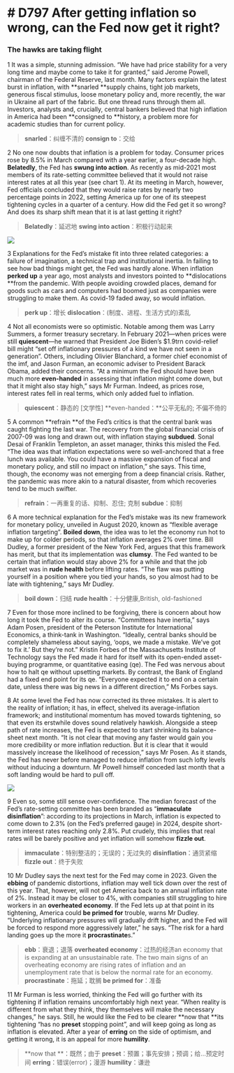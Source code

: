 # # D797 After getting inflation so wrong, can the Fed now get it right?
### **The hawks are taking flight**
1 It was a simple, stunning admission. “We have had price stability for a very long time and maybe come to take it for granted,” said Jerome Powell, chairman of the Federal Reserve, last month. Many factors explain the latest burst in inflation, with **snarled **supply chains, tight job markets, generous fiscal stimulus, loose monetary policy and, more recently, the war in Ukraine all part of the fabric. But one thread runs through them all. Investors, analysts and, crucially, central bankers believed that high inflation in America had been **consigned to **history, a problem more for academic studies than for current policy.

> **snarled**：纠缠不清的
> **consign to**：交给

2 No one now doubts that inflation is a problem for today. Consumer prices rose by 8.5% in March compared with a year earlier, a four-decade high. **Belatedly**, the Fed has **swung into action**. As recently as mid-2021 most members of its rate-setting committee believed that it would not raise interest rates at all this year (see chart 1). At its meeting in March, however, Fed officials concluded that they would raise rates by nearly two percentage points in 2022, setting America up for one of its steepest tightening cycles in a quarter of a century. How did the Fed get it so wrong? And does its sharp shift mean that it is at last getting it right?

> **Belatedly**：延迟地
> **swing into action**：积极行动起来

![](./archive/img/boxcnpyYaphYZ3D6kkBqfYdwGzh.png)

3 Explanations for the Fed’s mistake fit into three related categories: a failure of imagination, a technical trap and institutional inertia. In failing to see how bad things might get, the Fed was hardly alone. When inflation **perked up** a year ago, most analysts and investors pointed to **dislocations **from the pandemic. With people avoiding crowded places, demand for goods such as cars and computers had boomed just as companies were struggling to make them. As covid-19 faded away, so would inflation.

> **perk up**：增长
> **dislocation**：(制度、进程、生活方式的)紊乱

4 Not all economists were so optimistic. Notable among them was Larry Summers, a former treasury secretary. In February 2021—when prices were still **quiescent**—he warned that President Joe Biden’s $1.9trn covid-relief bill might “set off inflationary pressures of a kind we have not seen in a generation”. Others, including Olivier Blanchard, a former chief economist of the imf, and Jason Furman, an economic adviser to President Barack Obama, added their concerns. “At a minimum the Fed should have been much more **even-handed** in assessing that inflation might come down, but that it might also stay high,” says Mr Furman. Indeed, as prices rose, interest rates fell in real terms, which only added fuel to inflation.

> **quiescent**：静态的 [文学性]
> **even-handed：**公平无私的; 不偏不倚的

5 A common **refrain **of the Fed’s critics is that the central bank was caught fighting the last war. The recovery from the global financial crisis of 2007-09 was long and drawn out, with inflation staying **subdued**. Sonal Desai of Franklin Templeton, an asset manager, thinks this misled the Fed. “The idea was that inflation expectations were so well-anchored that a free lunch was available. You could have a massive expansion of fiscal and monetary policy, and still no impact on inflation,” she says. This time, though, the economy was not emerging from a deep financial crisis. Rather, the pandemic was more akin to a natural disaster, from which recoveries tend to be much swifter.

> **refrain**：一再重复的话、抑制、忍住; 克制
> **subdue**：抑制

6 A more technical explanation for the Fed’s mistake was its new framework for monetary policy, unveiled in August 2020, known as “flexible average inflation targeting”. **Boiled down**, the idea was to let the economy run hot to make up for colder periods, so that inflation averages 2% over time. Bill Dudley, a former president of the New York Fed, argues that this framework has merit, but that its implementation was **clumsy**. The Fed wanted to be certain that inflation would stay above 2% for a while and that the job market was in **rude health** before lifting rates. “The flaw was putting yourself in a position where you tied your hands, so you almost had to be late with tightening,” says Mr Dudley.

> **boil down**：归结
> **rude health**：十分健康,British, old-fashioned

7 Even for those more inclined to be forgiving, there is concern about how long it took the Fed to alter its course. “Committees have inertia,” says Adam Posen, president of the Peterson Institute for International Economics, a think-tank in Washington. “Ideally, central banks should be completely shameless about saying, ‘oops, we made a mistake. We’ve got to fix it.’ But they’re not.” Kristin Forbes of the Massachusetts Institute of Technology says the Fed made it hard for itself with its open-ended asset-buying programme, or quantitative easing (qe). The Fed was nervous about how to halt qe without upsetting markets. By contrast, the Bank of England had a fixed end point for its qe. “Everyone expected it to end on a certain date, unless there was big news in a different direction,” Ms Forbes says.

8 At some level the Fed has now corrected its three mistakes. It is alert to the reality of inflation; it has, in effect, shelved its average-inflation framework; and institutional momentum has moved towards tightening, so that even its erstwhile doves sound relatively hawkish. Alongside a steep path of rate increases, the Fed is expected to start shrinking its balance-sheet next month. “It is not clear that moving any faster would gain you more credibility or more inflation reduction. But it is clear that it would massively increase the likelihood of recession,” says Mr Posen. As it stands, the Fed has never before managed to reduce inflation from such lofty levels without inducing a downturn. Mr Powell himself conceded last month that a soft landing would be hard to pull off.

![](./archive/img/boxcnqBVNHQNGnEhjm0uFLKopUf.png)

9 Even so, some still sense over-confidence. The median forecast of the Fed’s rate-setting committee has been branded as “**immaculate disinflation**”: according to its projections in March, inflation is expected to come down to 2.3% (on the Fed’s preferred gauge) in 2024, despite short-term interest rates reaching only 2.8%. Put crudely, this implies that real rates will be barely positive and yet inflation will somehow **fizzle out**.

> **immaculate**：特别整洁的；无误的；无过失的
> **disinflation**：通货紧缩
> **fizzle out**：终于失败

10 Mr Dudley says the next test for the Fed may come in 2023. Given the **ebbing** of pandemic distortions, inflation may well tick down over the rest of this year. That, however, will not get America back to an annual inflation rate of 2%. Instead it may be closer to 4%, with companies still struggling to hire workers in an **overheated economy**. If the Fed lets up at that point in its tightening, America could **be primed for** trouble, warns Mr Dudley. “Underlying inflationary pressures will gradually drift higher, and the Fed will be forced to respond more aggressively later,” he says. “The risk for a hard landing goes up the more it **procrastinate**s.”

> **ebb**：衰退；退落
> **overheated economy**：过热的经济an economy that is expanding at an unsustainable rate. The two main signs of an overheating economy are rising rates of inflation and an unemployment rate that is below the normal rate for an economy.
> **procrastinate**：拖延；耽搁
> **be primed for**：准备

11 Mr Furman is less worried, thinking the Fed will go further with its tightening if inflation remains uncomfortably high next year. “When reality is different from what they think, they themselves will make the necessary changes,” he says. Still, he would like the Fed to be clearer **now that **its tightening “has no **preset** stopping point”, and will keep going as long as inflation is elevated. After a year of **erring** on the side of optimism, and getting it wrong, it is an appeal for more **humility**.

> **now that **：既然；由于
> **preset**：预置；事先安排；预调；给…预定时间
> **erring**：错误(error)；漫游
> **humility**：谦逊

